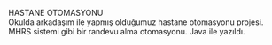 HASTANE OTOMASYONU   
Okulda arkadaşım ile yapmış olduğumuz hastane otomasyonu projesi.
MHRS sistemi gibi bir randevu alma otomasyonu.
Java ile yazıldı.
